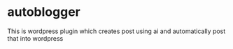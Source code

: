 # autoblogger
This is wordpress plugin which creates post using ai and automatically post that into wordpress
